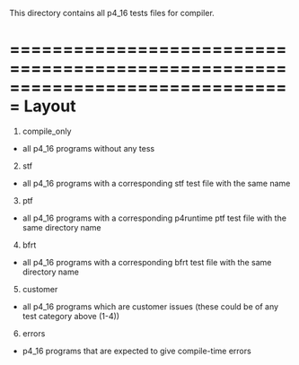 This directory contains all p4_16 tests files for compiler.

===============================================================================
Layout
===============================================================================

1. compile_only
- all p4_16 programs without any tess

2. stf
- all p4_16 programs with a corresponding stf test file with the same name

3. ptf
- all p4_16 programs with a corresponding p4runtime ptf test file with the same directory name

4. bfrt
- all p4_16 programs with a corresponding bfrt test file with the same directory name

5. customer
- all p4_16 programs which are customer issues (these could be of any test category above (1-4))

6. errors
- p4_16 programs that are expected to give compile-time errors
